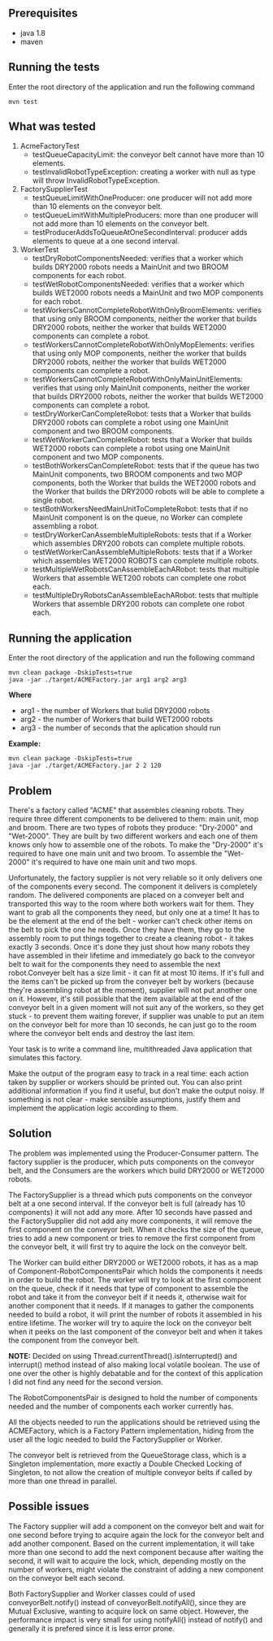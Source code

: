## Prerequisites
- java 1.8 
- maven

## Running the tests
Enter the root directory of the application and run the following command
```
mvn test
```

## What was tested
1. AcmeFactoryTest
    - testQueueCapacityLimit: the conveyor belt cannot have more than 10 elements.
    - testInvalidRobotTypeException: creating a worker with null as type will throw InvalidRobotTypeException.
2. FactorySupplierTest
    - testQueueLimitWithOneProducer: one producer will not add more than 10 elements on the conveyor belt.
    - testQueueLimitWithMultipleProducers: more than one producer will not add more than 10 elements on the conveyor belt.
    - testProducerAddsToQueueAtOneSecondInterval: producer adds elements to queue at a one second interval.
3. WorkerTest
    - testDryRobotComponentsNeeded: verifies that a worker which builds DRY2000 robots needs a MainUnit and two BROOM 
    components for each robot.
    - testWetRobotComponentsNeeded: verifies that a worker which builds WET2000 robots needs a MainUnit and two MOP
    components for each robot.
    - testWorkersCannotCompleteRobotWithOnlyBroomElements: verifies that using only BROOM components, neither the worker
    that builds DRY2000 robots, neither the worker that builds WET2000 components can complete a robot.
    - testWorkersCannotCompleteRobotWithOnlyMopElements: verifies that using only MOP components, neither the worker
    that builds DRY2000 robots, neither the worker that builds WET2000 components can complete a robot.
    - testWorkersCannotCompleteRobotWithOnlyMainUnitElements: verifies that using only MainUnit components, neither 
    the worker that builds DRY2000 robots, neither the worker that builds WET2000 components can complete a robot.
    - testDryWorkerCanCompleteRobot: tests that a Worker that builds DRY2000 robots can complete a robot using one
    MainUnit component and two BROOM components.
    - testWetWorkerCanCompleteRobot: tests that a Worker that builds WET2000 robots can complete a robot using one
    MainUnit component and two MOP components.
    - testBothWorkersCanCompleteRobot: tests that if the queue has two MainUnit components, two BROOM components and two
    MOP components, both the Worker that builds the WET2000 robots and the Worker that builds the DRY2000 robots will be 
    able to complete a single robot.
    - testBothWorkersNeedMainUnitToCompleteRobot: tests that if no MainUnit component is on the queue, no Worker can 
    complete assembling a robot.
    - testDryWorkerCanAssembleMultipleRobots: tests that if a Worker which assembles DRY200 robots can complete multiple robots.
    - testWetWorkerCanAssembleMultipleRobots: tests that if a Worker which assembles WET2000 ROBOTS can complete multiple robots.
    - testMultipleWetRobotsCanAssembleEachARobot: tests that multiple Workers that assemble WET200 robots can complete one robot each.
    - testMultipleDryRobotsCanAssembleEachARobot: tests that multiple Workers that assemble DRY200 robots can complete one robot each.

## Running the application
Enter the root directory of the application and run the following command
```
mvn clean package -DskipTests=true
java -jar ./target/ACMEFactory.jar arg1 arg2 arg3
```

**Where**
- arg1 - the number of Workers that bulid DRY2000 robots
- arg2 - the number of Workers that build WET2000 robots
- arg3 - the number of seconds that the aplication should run

**Example:**
```
mvn clean package -DskipTests=true
java -jar ./target/ACMEFactory.jar 2 2 120
```

## Problem
There's a factory called "ACME" that assembles cleaning robots. They require three different components to  be delivered 
to them: main unit, mop and broom. There are two types of robots they produce: "Dry-2000" and "Wet-2000". They are built 
by two different workers and each one of them knows only how to assemble  one of the robots. To make the "Dry-2000" it's 
required to have one main unit and two broom. To assemble the "Wet-2000" it's required to have one main unit and two mops.

Unfortunately, the factory supplier is not very reliable so it only delivers one of the components every second. The 
component it delivers is completely random. The delivered components are placed on a conveyer belt and transported this 
way to the room where both workers wait for them. They want to grab all the components they need, but only one at a time! 
It has to be the element at the end of the belt - worker can't check other items on the belt to pick the one he needs. 
Once they have them, they go to the assembly room to put things together to create a cleaning robot - it takes exactly 3 
seconds. Once it's done they just shout how many robots they have assembled in their lifetime and immediately go back to 
the conveyor belt to wait for the components they need to assemble the next robot.Conveyer belt has a size limit - it can 
fit at most 10 items. If it's full and the items can't be picked up from the conveyer belt by workers (because they're 
assembling robot at the moment), supplier will not put another one on it. However, it's still possible that the item 
available at the end of the conveyor belt in a given moment will not suit any of the workers, so they get stuck - to 
prevent them waiting forever, if supplier was unable to put an item on the conveyor belt for more than 10 seconds, he can 
just go to the room where the conveyor belt ends and destroy the last item.  

Your task is to write a command line, multithreaded Java application that simulates this factory. 

Make the output of the program easy to track in a real time: each action taken by supplier or workers should be printed out. 
You can also print additional information if you find it useful, but don't make the output noisy. If something is not clear - 
make sensible assumptions, justify them and implement the application logic according to them.

## Solution

The problem was implemented using the Producer-Consumer pattern. The factory supplier is the producer, which puts components on 
the conveyor belt, and the Consumers are the workers which build DRY2000 or WET2000 robots.

The FactorySupplier is a thread which puts components on the conveyor belt at a one second interval. If the conveyor belt 
is full (already has 10 components) it will not add any more. After 10 seconds have passed and the FactorySupplier did not
add any more components, it will remove the first component on the conveyor belt. When it checks the size of the queue, 
tries to add a new component or tries to remove the first component from the conveyor belt, it will first try to 
aquire the lock on the conveyor belt.

The Worker can build either DRY2000 or WET2000 robots, it has as a map of Component-RobotComponentsPair which holds the 
components it needs in order to build the robot. The worker will try to look at the first component on the queue, check 
if it needs that type of component to assemble the robot and take it from the conveyor belt if it needs it, otherwise 
wait for another component that it needs. If it manages to gather the components needed to build a robot, it will print 
the number of robots  it assembled in his entire lifetime. The worker will try to aquire the lock on the conveyor belt 
when it peeks on the last component of the conveyor belt and when it takes the component from the conveyor belt.

**NOTE:** Decided on using Thread.currentThread().isInterrupted() and interrupt() method instead of also making local 
volatile boolean. The use of one over the other is highly debatable and for the context of this application I  did not 
find any need for the second version.

The RobotComponentsPair is designed to hold the number of components needed and the number of components each worker 
currently has.

All the objects needed to run the applications should be retrieved using the ACMEFactory, which is a Factory Pattern 
implementation, hiding from the user all the logic needed to build the FactorySupplier or Worker. 

The conveyor belt is retrieved from the QueueStorage class, which is a Singleton implementation, more exactly a 
Double Checked Locking of Singleton, to not allow the creation of multiple conveyor belts if called by 
more than one thread in parallel. 

## Possible issues

The Factory supplier will add a component on the conveyor belt and wait for one second before trying to acquire again 
the lock for the conveyor belt and add another component. Based on the current implementation, it will take more than 
one second to add the next component because after waiting the second, it will wait to
acquire the lock, which, depending mostly on the number of workers, might violate the constraint of adding a new 
component on the conveyor belt each second.

Both FactorySupplier and Worker classes could of used conveyorBelt.notify() instead of conveyorBelt.notifyAll(), since 
they are Mutual Exclusive, wanting to acquire lock on same object. However, the performance impact is very small for 
using notifyAll() instead of notify() and generally it is prefered since it is less error prone.